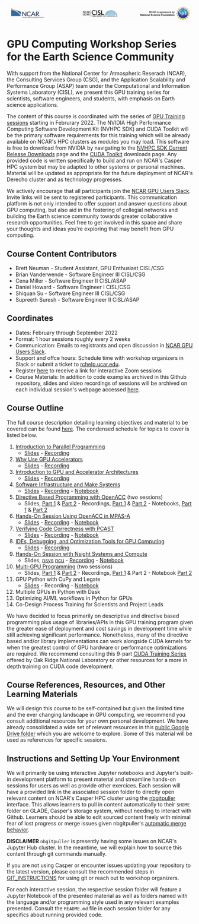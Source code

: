 ![NCAR UCAR Logo](NCAR_CISL_NSF_banner.jpeg)
# GPU Computing Workshop Series for the Earth Science Community
With support from the National Center for Atmospheric Reserach (NCAR), the Consulting Services Group (CSG), and the Application Scalability and Performance Group (ASAP) team under the Computational and Information Systems Laboratory (CISL), we present this GPU training series for scientists, software engineers, and students, with emphasis on Earth science applications.

The content of this course is coordinated with the series of [GPU Training sessions](https://www2.cisl.ucar.edu/what-we-do/training-library/gpu-computing-workshops) starting in Februrary 2022. The NVIDIA High Performance Computing Software Development Kit (NVHPC SDK) and CUDA Toolkit will be the primary software requirements for this training which will be already available on NCAR's HPC clusters as modules you may load. This software is free to download from NVIDIA by navigating to the [NVHPC SDK Current Release Downloads](https://developer.nvidia.com/nvidia-hpc-sdk-downloads 'NVHPC SDK') page and the [CUDA Toolkit](https://developer.nvidia.com/cuda-downloads 'CUDA Toolkit') downloads page. Any provided code is written specifically to build and run on NCAR's Casper HPC system but may be adapted to other systems or personal machines. Material will be updated as appropriate for the future deployment of NCAR's Derecho cluster and as technology progresses.

We actively encourage that all participants join the [NCAR GPU Users Slack](ncargpuusers.slack.com). Invite links will be sent to registered participants. This communication platform is not only intended to offer support and answer questions about GPU computing, but also aid in the fostering of collegial networks and building the Earth science community towards greater collaborative research opportunities. Feel free to get involved in this space and share your thoughts and ideas you're exploring that may benefit from GPU computing.

## Course Content Contributors

* Brett Neuman - Student Assistant, GPU Enthusiast CISL/CSG
* Brian Vanderwende - Software Engineer III CISL/CSG
* Cena Miller - Software Engineer II CISL/ASAP
* Daniel Howard - Software Engineer I CISL/CSG
* Shiquan Su - Software Engineer III CISL/CSG
* Supreeth Suresh - Software Engineer II CISL/ASAP

## Coordinates

* Dates: February through September 2022
* Format: 1 hour sessions roughly every 2 weeks
* Communication: Emails to registrants and open discussion in [NCAR GPU Users Slack](ncargpuusers.slack.com).
* Support and offce hours: Schedule time with workshop organizers in Slack or submit a ticket to [rchelp.ucar.edu](https://support.ucar.edu).
* Register [here](https://docs.google.com/forms/d/e/1FAIpQLSe6g0jGCYthfB9wQe6pNDl7dLO1321EM2vDu7YUSoc0kjISCw/viewform) to receive a link for interactive Zoom sessions
* Course Materials: In addition to code examples archived in this Github repository, slides and video recordings of sessions will be archived on each individual session's webpage accessed [here](https://www2.cisl.ucar.edu/what-we-do/training-library/gpu-computing-workshops).

## Course Outline

The full course description detailing learning objectives and material to be covered can be found [here](https://docs.google.com/document/d/1Tovha_SA0-4QPdOkc1Z89KQgVNAUsTDLNa_PqeCAvhU/edit#heading=h.90nvn0bxldkr). The condensed schedule for topics to cover is listed below.

1. [Introduction to Parallel Programming](01_IntroParallel)
    * [Slides](01_IntroParallel/Introduction%20to%20Parallel%20Programming%20-%20Shiquan%20Su,%20GPU%20Training%2020220203.pdf) - [Recording](https://youtu.be/UjK0O412A60)
2. [Why Use GPU Accelerators](02_WhyGPUs)
    * [Slides](02_WhyGPUs/Why%20Use%20GPU%20Accelerators%20-%20Daniel%20Howard,%20GPU%20Training%2020220217.pdf) - [Recording](https://youtu.be/zKb2ISrVEcU)
3. [Introduction to GPU and Accelerator Architectures](03_IntroGPUArch)
    * [Slides](03_IntroGPUArch/Introduction%20to%20GPU%20and%20Accelerator%20Architectures%20-%20Brent%20Leback,%20GPU%20Training%2020220303.pdf) - [Recording](https://youtu.be/82GiossgAIQ)
4. [Software Infrastructure and Make Systems](04_SoftInfrastructure)
    * [Slides](04_SoftInfrastructure/Software%20Infrastructure%20and%20Make%20Systems%20-%20Vanderwende%2020220317.pdf) - [Recording](https://youtu.be/vzOAZpg2w8s) - [Notebook](04_SoftInfrastructure/building-gpu-code.ipynb)
5. [Directive Based Programming with OpenACC](05_DirectivesOpenACC) (two sessions)
    * Slides, [Part 1](05_DirectivesOpenACC/05_openACC_miniWeather_Tutorial.slides.pdf) & [Part 2](05_DirectivesOpenACC/05p2_openACC_miniWeather_Tutorial.slides.pdf) - Recordings, [Part 1](https://youtu.be/NYEas1HVS00) & [Part 2](https://youtu.be/nAyqaYeshXM) - Notebooks, [Part 1](05_DirectivesOpenACC/05_openACC_miniWeather_Tutorial.ipynb) & [Part 2](05_DirectivesOpenACC/05p2_openACC_miniWeather_Tutorial.ipynb)
7. [Hands-On Session Using OpenACC in MPAS-A](07_HandsOnMPASA)
    * [Slides](07_HandsOnMPASA/07_HandsOnMPASA.slides.pdf) - [Recording](https://youtu.be/AwaEHzUcPWs) - [Notebook](07_HandsOnMPASA/07_HandsOnMPASA.ipynb)
8. [Verifying Code Correctness with PCAST](08_PCAST)
    * [Slides](08_PCAST/08_PCAST.slides.pdf) - [Recording](https://youtu.be/GBledvf6mDs) - [Notebook](08_PCAST/08_PCAST.ipynb)
9. [IDEs, Debugging, and Optimization Tools for GPU Computing](09_DebugProfilerIDE)
    * [Slides](09_DebugProfilerIDE/09_GPUDebug_Profile_IDE.slides.pdf) - [Recording](https://youtu.be/2DRj4WcwdGQ)
10. [Hands-On Session with Nsight Systems and Compute](10_HandsOnNsight)
    * Slides, [nsys](10_HandsOnNsight/nsys/10_HandsOnNsight_nsys.pdf) [ncu](10_HandsOnNsight/ncu/10_HandsOnNsight_ncu.pdf) - [Recording](https://youtu.be/3DAYN-onSzY) - [Notebook](10_HandsOnNsight/10_HandsOnNsight.ipynb)
11. [Multi-GPU Programming](11_MultiGPU) (two sessions)
    * Slides, [Part 1](11_MultiGPU/Multi-GPU_Programming_for_Earth_Scientists_Jiri_Kraus_NVIDIA.pdf) & [Part 2](11_MultiGPU_Part2.slides.pdf) - Recordings, [Part 1](https://youtu.be/U7e7R-3pdpk) & Part 2 - Notebook [Part 2](11_MultiGPU/11_MultiGPU_Part2.ipynb)
13. GPU Python with CuPy and Legate
    * [Slides](12_CuPyAndLegate/12_CuPyAndLegate.pdf) - Recording - [Notebook](12_CuPyAndLegate/12_CuPyAndLegate.ipynb)
14. Multiple GPUs in Python with Dask
15. Optimizing AI/ML workflows in Python for GPUs
16. Co-Design Process Training for Scientists and Project Leads

We have decided to focus primarily on descriptive and directive based programming plus usage of libraries/APIs in this GPU training program given the greater ease of deployment and cost savings in development time while still achieving significant performance. Nonetheless, many of the directive based and/or library implementations can work alongside CUDA kernels for when the greatest control of GPU hardware or performance optimizations are required. We recommend consulting this 9-part [CUDA Training Series](https://www.olcf.ornl.gov/cuda-training-series/ 'CUDA Training') offered by Oak Ridge National Laboratory or other resources for a more in depth training on CUDA code development.

## Course References, Resources, and Other Learning Materials

We will design this course to be self-contained but given the limited time and the ever changing landscape in GPU computing, we recommend you consult additional resources for your own personal development. We have already consolidated a wide set of relevant resources in this [public Google Drive folder](https://drive.google.com/drive/folders/1e5cfjwIIiTogd3n894V6uwtKDs8wdAuo) which you are welcome to explore. Some of this material will be used as references for specific sessions.

## Instructions and Setting Up Your Environment
We will primarily be using interactive Jupyter notebooks and Jupyter's built-in development platform to present material and streamline hands-on sessions for users as well as provide other exercices. Each session will have a provided link in the associated session folder to directly open relevant content on NCAR's Casper HPC cluster using the [nbgitpuller](https://jupyterhub.github.io/nbgitpuller/use.html) interface. This allows learners to pull in content automatically to their `$HOME` folder on GLADE, Casper's storage system, without needing to interact with Github. Learners should be able to edit sourced content freely with minimal fear of lost progress or merge issues given nbgitpuller's [automatic merge behavior](https://jupyterhub.github.io/nbgitpuller/topic/automatic-merging.html).

**DISCLAIMER** `nbgitpuller` is presently having some issues on NCAR's Jupyter Hub cluster. In the meantime, we will explain how to source this content through git commands manually.

If you are not using Casper or encounter issues updating your repository to the latest version, please consult the recommended steps in [GIT_INSTRUCTIONS](GIT_INSTRUCTIONS.md) for using git or reach out to workshop organizers. 

For each interactive session, the respective session folder will feature a Jupyter Notebook of the presented material as well as folders named with the language and/or programming style used in any relevant examples presented. Consult the `README.md` file in each session folder for any specifics about running provided code.
